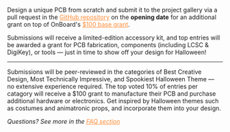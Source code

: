 Design a unique PCB from scratch and submit it to the project gallery via a pull request in the <a href="https://github.com/hackclub/OnBoard" style="color: #ff8c37; text-decoration: underline;">GitHub repository</a> on the __opening date__ for an additional grant on top of OnBoard's <a href="https://hackclub.com/onboard/" style="color: #ff8c37; text-decoration: underline;">$100 base grant</a>.

Submissions will receive a limited-edition accessory kit, and top entries will be awarded a grant for PCB fabrication, components (including LCSC & DigiKey), or tools — just in time to show off your design for Halloween!

_________________


Submissions will be peer-reviewed in the categories of Best Creative Design, Most Technically Impressive, and Spookiest Halloween Theme — no extensive experience required. The top voted 10% of entries per catagory will receive a $100 grant to manufacture their PCB and purchase additional hardware or electronics. Get inspired by Halloween themes such as costumes and animatronic props, and incorporate them into your design.

_Questions? See more in the <a href="#faq" style="color: #ff8c37; text-decoration: underline;">FAQ section<a>_
